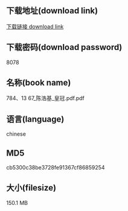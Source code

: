 ## 下载地址(download link)
[下载链接 download link](https://voluble-croquembouche-d321dc.netlify.app/?s=784%E3%80%8113+67_%E9%99%88%E6%B5%A9%E5%9F%BA_%E7%9A%87%E5%86%A0.pdf)

## 下载密码(download password)
8078

## 名称(book name)
784、13 67_陈浩基_皇冠.pdf.pdf

## 语言(language)
chinese

## MD5
cb5300c38be3728fe91367cf86859254

## 大小(filesize)
150.1 MB
